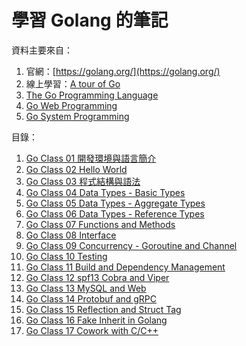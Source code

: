 # 學習 Golang 的筆記

資料主要來自：

1. 官網：[https://golang.org/](https://golang.org/)
1. 線上學習：[A tour of Go](https://tour.golang.org/welcome/1)
1. [The Go Programming Language](https://www.amazon.com/Programming-Language-Addison-Wesley-Professional-Computing-ebook/dp/B0184N7WWS)
1. [Go Web Programming](https://www.manning.com/books/go-web-programming)
1. [Go System Programming](https://www.packtpub.com/networking-and-servers/go-systems-programming)

目錄：

1. [Go Class 01 開發環境與語言簡介](class01.md)
1. [Go Class 02 Hello World](class02.md)
1. [Go Class 03 程式結構與語法](class03.md)
1. [Go Class 04 Data Types - Basic Types](class04.md)
1. [Go Class 05 Data Types - Aggregate Types](class05.md)
1. [Go Class 06 Data Types - Reference Types](class06.md)
1. [Go Class 07 Functions and Methods](class07.md)
1. [Go Class 08 Interface](class08.md)
1. [Go Class 09 Concurrency - Goroutine and Channel](class09.md)
1. [Go Class 10 Testing](class10.md)
1. [Go Class 11 Build and Dependency Management](class11.md)
1. [Go Class 12 spf13 Cobra and Viper](class12.md)
1. [Go Class 13 MySQL and Web](class13.md)
1. [Go Class 14 Protobuf and gRPC](class14.md)
1. [Go Class 15 Reflection and Struct Tag](class15.md)
1. [Go Class 16 Fake Inherit in Golang](class16.md)
1. [Go Class 17 Cowork with C/C++](class17.md)